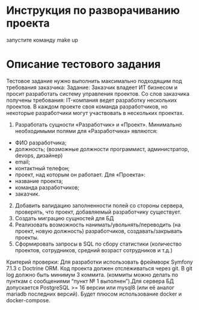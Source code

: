 # Инструкция по разворачиванию проекта
запустите команду make up

# Описание тестового задания
Тестовое задание нужно выполнить максимально подходящим под требования заказчика:
Задание:
Заказчик владеет ИТ бизнесом и просит разработать систему управления проектов. Со слов заказчика получены требования:
IT-компания ведет разработку нескольких проектов. В каждом проекте своя команда разработчиков, но некоторые разработчики могут участвовать в нескольких проектах.

1. Разработать сущности «Разработчик» и «Проект».
Минимально необходимыми полями для «Разработчика» являются:
  * ФИО разработчика;
  * должность; (возможные должности программист, администратор, devops, дизайнер)
  * email;
  * контактный телефон;
  * проект, над которым он работает.
Для «Проекта»:
  * название проекта;
  * команда разработчиков;
  * заказчик.
  
2. Добавить валидацию заполненности полей со стороны сервера, проверять, что проект, добавляемый разработчику существует.
3. Создать миграцию сущностей для БД
4. Реализовать возможность нанимать/увольнять/переводить (на проект, новую должность) разработчиков, создавать/закрывать проекты.
5. Сформировать запросы в SQL по сбору статистики (количество проектов, сотрудников, средний возраст сотрудников и т.д.)


Критерий проверки:
Для разработки использовать фреймворк Symfony 7.1.3 с Doctrine ORM. Код проекта должен отслеживаться через git. В git log должно быть минимум 3 коммита. (коммиты можно делать по пунткам с сообщениями “пункт № 1 выполнен”).Для сервера БД допускается PostgreSQL >= 16 версии или mysql8 (или её аналог mariadb последних версий).
Будет плюсом использование docker и docker-compose.
